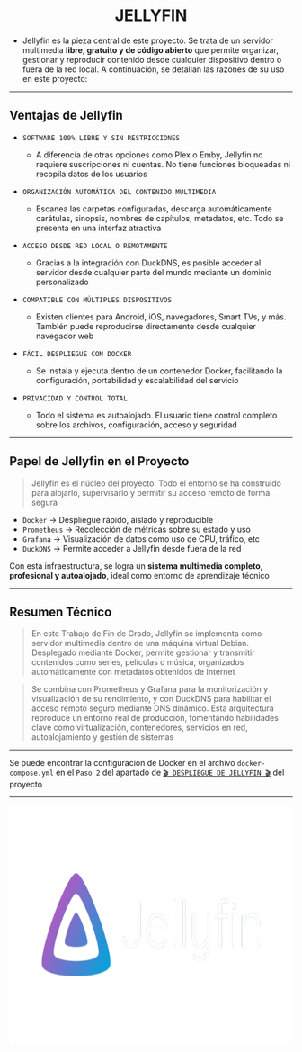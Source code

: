 <h1 align="center">JELLYFIN</h1>

- Jellyfin es la pieza central de este proyecto. Se trata de un servidor multimedia **libre, gratuito y de código abierto** que permite organizar, gestionar y reproducir contenido desde cualquier dispositivo dentro o fuera de la red local. A continuación, se detallan las razones de su uso en este proyecto:

---

## Ventajas de Jellyfin

- `SOFTWARE 100% LIBRE Y SIN RESTRICCIONES`
    - A diferencia de otras opciones como Plex o Emby, Jellyfin no requiere suscripciones ni cuentas. No tiene funciones bloqueadas ni recopila datos de los usuarios

- `ORGANIZACIÓN AUTOMÁTICA DEL CONTENIDO MULTIMEDIA`
    - Escanea las carpetas configuradas, descarga automáticamente carátulas, sinopsis, nombres de capítulos, metadatos, etc. Todo se presenta en una interfaz atractiva

- `ACCESO DESDE RED LOCAL O REMOTAMENTE`
    - Gracias a la integración con DuckDNS, es posible acceder al servidor desde cualquier parte del mundo mediante un dominio personalizado

- `COMPATIBLE CON MÚLTIPLES DISPOSITIVOS`
    - Existen clientes para Android, iOS, navegadores, Smart TVs, y más. También puede reproducirse directamente desde cualquier navegador web

- `FÁCIL DESPLIEGUE CON DOCKER`
    - Se instala y ejecuta dentro de un contenedor Docker, facilitando la configuración, portabilidad y escalabilidad del servicio
      
- `PRIVACIDAD Y CONTROL TOTAL`
    - Todo el sistema es autoalojado. El usuario tiene control completo sobre los archivos, configuración, acceso y seguridad

---

##  Papel de Jellyfin en el Proyecto

> Jellyfin es el núcleo del proyecto. Todo el entorno se ha construido para alojarlo, supervisarlo y permitir su acceso remoto de forma segura

- `Docker` → Despliegue rápido, aislado y reproducible
- `Prometheus` → Recolección de métricas sobre su estado y uso
- `Grafana` → Visualización de datos como uso de CPU, tráfico, etc
- `DuckDNS` → Permite acceder a Jellyfin desde fuera de la red

Con esta infraestructura, se logra un **sistema multimedia completo, profesional y autoalojado**, ideal como entorno de aprendizaje técnico

---

##  Resumen Técnico

> En este Trabajo de Fin de Grado, Jellyfin se implementa como servidor multimedia dentro de una máquina virtual Debian. Desplegado mediante Docker, permite gestionar y transmitir contenidos como series, películas o música, organizados automáticamente con metadatos obtenidos de Internet

> Se combina con Prometheus y Grafana para la monitorización y visualización de su rendimiento, y con DuckDNS para habilitar el acceso remoto seguro mediante DNS dinámico. Esta arquitectura reproduce un entorno real de producción, fomentando habilidades clave como virtualización, contenedores, servicios en red, autoalojamiento y gestión de sistemas

---

Se puede encontrar la configuración de Docker en el archivo `docker-compose.yml` en el `Paso 2` del apartado de [`🎬 DESPLIEGUE DE JELLYFIN 🎬`](https://github.com/Manuelms04/JELLYFIN/blob/main/MainFolder/info/4.md#paso-2-definir-los-servicios-en-el-archivo-docker-composeyml) del proyecto

---

<p align="center">
  <img src="/MainFolder/img/jelly.png" alt="JELLYFIN" width="800" height="425">
</p>



